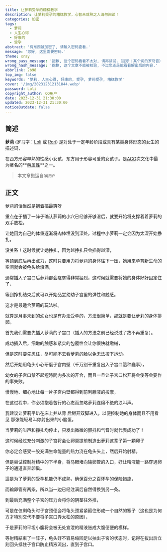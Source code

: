 ```yaml
---
title: 让萝莉受孕的糟糕教学
description: 让萝莉受孕的糟糕教学，心智未成熟之人请勿阅读！
categories: 加密
tags:
  - 萝莉
  - 人生心得
  - 好康的
  - 受孕
abstract: '有东西被加密了, 请输入密码查看.'
message: '您好, 这里需要密码.'
theme: xray
wrong_pass_message: '抱歉, 这个密码看着不太对, 请再试试.（提示：某个词的罗马音）'
wrong_hash_message: '抱歉, 这个文章不能被校验, 不过您还是能看看解密后的内容.'
abbrlink: 2b98
top_img: false
keywords: '萝莉, 人生心得, 好康的, 受孕, 萝莉受孕, 糟糕教学'
cover: '/img/202312312131844.webp'
password: Loli
copyright_author: QQ用户
date: 2023-12-31 21:30:00
updated: 2023-12-31 21:30:00
noticeOutdate: false
---
```


## 简述

**萝莉** (罗马字：[Loli](https://en.wikipedia.org/wiki/Loli) 或 [Rori](https://en.wikipedia.org/wiki/Rori)) 是对处于一定年龄阶段或具有某类身体形态的女生的描述词，

在西方形容早熟的性感小女孩，东方用于形容可爱的女孩子。是[ACG](https://zh.moegirl.org.cn/ACG)次文化中最为著名的**[萌属性](https://zh.moegirl.org.cn/萌属性)**之一。

> 本文章搬运自`QQ用户`

## 正文

萝莉的话当然是抱着插最爽呀

重点在于插了一阵子确认萝莉的小穴已经够开够湿后，就要开始将支撑着着萝莉的双手放松，

让她因为自己的体重逐渐将肉棒埋没到深处，过程中小萝莉一定会因为太深开始挣扎，

没关系！这时候就让她挣扎，因为越挣扎只会插得越深，

等顶到底后再出点力，这时只要用力将萝莉的身体往下一压，她用来孕育新生命的空间就会被龟头给填满，

通常插入子宫口后萝莉都会痉挛得非常猛烈，这时候就需要将她的身体好好固定住了，

等到挣扎结束后就可以开始品尝幼幼子宫里的弹性和触感。

这才是最适合萝莉的玩法啦。

就算是月事未到的幼女也是有办法受孕的，方法很简单，那就是要让萝莉的身体排卵。

首先我们需要先插入萝莉的子宫口（插入的方法之前已经说过了故不再重复）。

成功插入后，细嫩的触感和紧实的包覆性会让你很快就缴械，

但是这时要先忍住，尽可能不去看萝莉的脸以免无法按下运动。

然后开始用龟头小心研磨子宫内壁（千万别干重复出入子宫口這种蠢事），

幼女的子宫口禁不起短時間内多次的开合，而且一旦让子宮口松开将会使等会要作的事失败。

慢慢地、细心地让每一片子宫内壁都得到前列腺液的按摩，

在这过程中，你必须抱着苦行的心态而忽略萝莉连绵不绝的浪叫声。

我建议让萝莉平趴在床上并从背 后掰开双脚进入，以便控制她的身体而且不用看见 那张能轻易叫你射出來的小脑蛋。

当萝莉的叫声和掙扎均停止，只发出微微的颤抖和气音时就代表成功了！

这时候经过充分刺激的子宫将会让卵巢提前制造出萝莉这辈子第一顆卵子

你必定会感受一股充满生命能量的热力浇在龟头头上，然后开始射精。

但是尝试控制射精中的下半身，将马眼堵向输卵管的入口，好让精液能一路穿過卵子的通道直奔卵巢。

這是为了萝莉的受孕机能仍不成熟，确保百分之百怀孕的保险措施，

而输卵管有两条，所以当一边已经注满后自然得换到另一条。

到最后充满整个子宮的压力会将你的阴茎往外推，

可是在仅剩龟头时子宮颈便会将龟头颈紧紧箍住形成一个自然的塞子（这也是为何方才特別交代不要将子宫口弄太松的原因），

于是萝莉的平坦小腹将会被无处宣泄的精液胀成大腹便便的模样。

等射精結束了一阵子，龟头好不容易缩回足以抽出子宮的状态时，记得在拔出后立刻回头抵住子宫口防止精液流出，直到子宫口。
